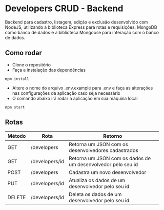 # Developers CRUD - Backend
Backend para cadastro, listagem, edição e exclusão desenvolvido com NodeJS, utilizando a biblioteca Express para rotas e requisições, MongoDB como banco de dados e a biblioteca Mongoose para interação com o banco de dados.

## Como rodar

* Clone o repositório
* Faça a instalação das dependências
````
npm install
````
* Altere o nome do arquivo .env.example para .env e faça as alterações nas configurações da aplicação caso seja necessário
* O comando abaixo irá rodar a aplicação em sua máquina local
````
npm start
````
## Rotas
Método    | Rota           | Retorno
--------- | ---------      | ---------
GET       | /developers     | Retorna um JSON com os desenvolvedores cadastrados
GET       | /developers/id  | Retorna um JSON com os dados de um desenvolvedor pelo seu id
POST      | /developers     | Cadastra um novo desenvolvedor
PUT       | /developers/id  | Atualiza os dados de um desenvolvedor pelo seu id
DELETE    | /developers/id  | Deleta os dados de um desenvolvedor pelo seu id